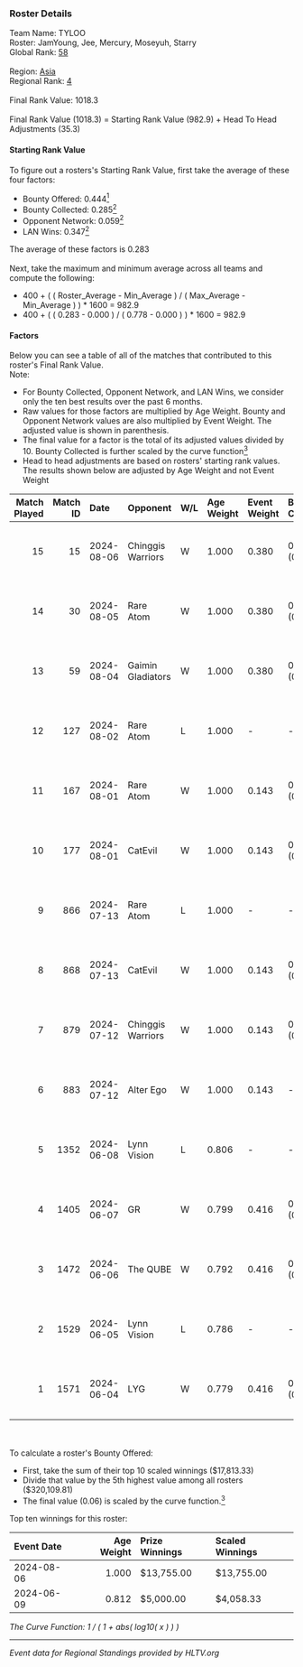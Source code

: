 ### Roster Details<br />
Team Name: TYLOO<br />
Roster: JamYoung, Jee, Mercury, Moseyuh, Starry<br />
Global Rank: [58](../standings_global.md)<br />
<br />
Region: [Asia]( ../standings_asia.md)<br />
Regional Rank: [4]( ../standings_asia.md)<br />
<br />
Final Rank Value:  1018.3<br />
<br />
Final Rank Value (1018.3) = Starting Rank Value (982.9) + Head To Head Adjustments (35.3)<br />

#### Starting Rank Value<br />
To figure out a rosters's Starting Rank Value, first take the average of these four factors:<br />
- Bounty Offered: 0.444[<sup>1</sup>](#table2)
- Bounty Collected: 0.285[<sup>2</sup>](#table1)
- Opponent Network: 0.059[<sup>2</sup>](#table1)
- LAN Wins: 0.347[<sup>2</sup>](#table1)

The average of these factors is 0.283<br />
<br />
Next, take the maximum and minimum average across all teams and compute the following:<br />
- 400 + ( ( Roster_Average - Min_Average ) / ( Max_Average - Min_Average ) ) * 1600 = 982.9
- 400 + ( ( 0.283 - 0.000 ) / ( 0.778 - 0.000 ) ) * 1600 = 982.9


#### Factors<br />
Below you can see a table of all of the matches that contributed to this roster's Final Rank Value.<br />
Note:<br />

- For Bounty Collected, Opponent Network, and LAN Wins, we consider only the ten best results over the past 6 months.
- Raw values for those factors are multiplied by Age Weight. Bounty and Opponent Network values are also multiplied by Event Weight. The adjusted value is shown in parenthesis.
- The final value for a factor is the total of its adjusted values divided by 10. Bounty Collected is further scaled by the curve function[<sup>3</sup>](#curveFunction)
- Head to head adjustments are based on rosters' starting rank values. The results shown below are adjusted by Age Weight and not Event Weight
<span id="table1"></span><br />


| Match Played | Match ID | Date       | Opponent          | W/L | Age Weight | Event Weight | Bounty Collected | Opponent Network | LAN Wins  | H2H Adj. | Roster                                   |
| -: | -: | :- | :- | :- | :- | :- | :- | :- | :- | -: | :- |
|           15 |       15 | 2024-08-06 | Chinggis Warriors | W   | 1.000      | 0.380        | 0.013 (0.005)    | 0.187 (0.071)    | 1 (1.000) |    13.88 | JamYoung, Jee, Mercury, Moseyuh, Starry  |
|           14 |       30 | 2024-08-05 | Rare Atom         | W   | 1.000      | 0.380        | 0.009 (0.003)    | 0.465 (0.177)    | 1 (1.000) |    13.49 | JamYoung, Jee, Mercury, Moseyuh, Starry  |
|           13 |       59 | 2024-08-04 | Gaimin Gladiators | W   | 1.000      | 0.380        | 0.037 (0.014)    | 0.331 (0.126)    | 1 (1.000) |    13.79 | JamYoung, Jee, Mercury, Moseyuh, Starry  |
|           12 |      127 | 2024-08-02 | Rare Atom         | L   | 1.000      | -            | -                | -                | -         |   -17.65 | JamYoung, Jee, Mercury, Moseyuh, zhokiNg |
|           11 |      167 | 2024-08-01 | Rare Atom         | W   | 1.000      | 0.143        | 0.009 (0.001)    | 0.465 (0.066)    | 0 (0.000) |    13.06 | JamYoung, Jee, Mercury, Moseyuh, zhokiNg |
|           10 |      177 | 2024-08-01 | CatEvil           | W   | 1.000      | 0.143        | 0.000 (0.000)    | 0.231 (0.033)    | 0 (0.000) |     4.41 | JamYoung, Jee, Mercury, Moseyuh, zhokiNg |
|            9 |      866 | 2024-07-13 | Rare Atom         | L   | 1.000      | -            | -                | -                | -         |   -19.59 | JamYoung, Jee, Mercury, Moseyuh, zhokiNg |
|            8 |      868 | 2024-07-13 | CatEvil           | W   | 1.000      | 0.143        | 0.000 (0.000)    | 0.231 (0.033)    | 0 (0.000) |     3.52 | JamYoung, Jee, Mercury, Moseyuh, zhokiNg |
|            7 |      879 | 2024-07-12 | Chinggis Warriors | W   | 1.000      | 0.143        | 0.013 (0.002)    | 0.187 (0.027)    | 0 (0.000) |    15.95 | JamYoung, Jee, Mercury, Moseyuh, zhokiNg |
|            6 |      883 | 2024-07-12 | Alter Ego         | W   | 1.000      | 0.143        | -                | 0.077 (0.011)    | 0 (0.000) |     2.20 | JamYoung, Jee, Mercury, Moseyuh, zhokiNg |
|            5 |     1352 | 2024-06-08 | Lynn Vision       | L   | 0.806      | -            | -                | -                | -         |   -10.16 | JamYoung, k4Mi, Mercury, Moseyuh, zdr    |
|            4 |     1405 | 2024-06-07 | GR                | W   | 0.799      | 0.416        | 0.008 (0.003)    | 0.072 (0.024)    | 0 (0.000) |     3.85 | JamYoung, k4Mi, Mercury, Moseyuh, zdr    |
|            3 |     1472 | 2024-06-06 | The QUBE          | W   | 0.792      | 0.416        | 0.005 (0.002)    | 0.060 (0.020)    | 0 (0.000) |     3.97 | JamYoung, k4Mi, Mercury, Moseyuh, zdr    |
|            2 |     1529 | 2024-06-05 | Lynn Vision       | L   | 0.786      | -            | -                | -                | -         |    -9.72 | JamYoung, k4Mi, Mercury, Moseyuh, zdr    |
|            1 |     1571 | 2024-06-04 | LYG               | W   | 0.779      | 0.416        | 0.003 (0.001)    | -                | -         |     4.29 | JamYoung, k4Mi, Mercury, Moseyuh, zdr    |

<br />
<span id="table2"></span><br />
To calculate a roster's Bounty Offered:<br />

- First, take the sum of their top 10 scaled winnings ($17,813.33)
- Divide that value by the 5th highest value among all rosters ($320,109.81)
- The final value (0.06) is scaled by the curve function.[<sup>3</sup>](#curveFunction)

Top ten winnings for this roster:<br />

| Event Date | Age Weight | Prize Winnings | Scaled Winnings |
| :- | -: | :- | :- |
| 2024-08-06 |      1.000 | $13,755.00     | $13,755.00      |
| 2024-06-09 |      0.812 | $5,000.00      | $4,058.33       |


<span id="curveFunction"></span>_The Curve Function: 1 / ( 1 + abs( log10( x ) ) )_<br />

---
_Event data for Regional Standings provided by HLTV.org_<br />
